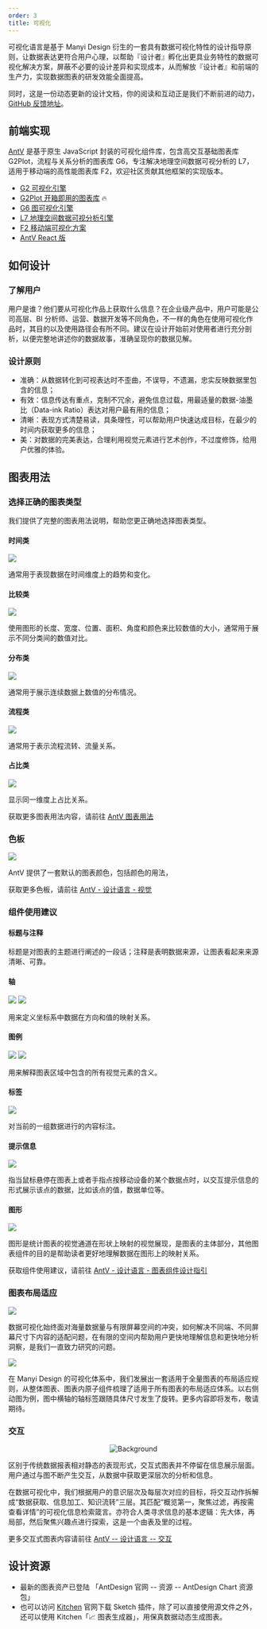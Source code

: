 ```yaml
---
order: 3
title: 可视化
---
```


可视化语言是基于 Manyi Design 衍生的一套具有数据可视化特性的设计指导原则，让数据表达更符合用户心理，以帮助『设计者』孵化出更具业务特性的数据可视化解决方案，屏蔽不必要的设计差异和实现成本，从而解放『设计者』和前端的生产力，实现数据图表的研发效能全面提高。

同时，这是一份动态更新的设计文档，你的阅读和互动正是我们不断前进的动力，[GitHub 反馈地址](https://github.com/antvis/site/issues)。

## 前端实现

[AntV](https://antv.vision/zh) 是基于原生 JavaScript 封装的可视化组件库，包含高交互基础图表库 G2Plot，流程与关系分析的图表库 G6，专注解决地理空间数据可视分析的 L7，适用于移动端的高性能图表库 F2，欢迎社区贡献其他框架的实现版本。

- [G2 可视化引擎](https://g2.antv.vision/zh)
- [G2Plot 开箱即用的图表库](https://g2plot.antv.vision/zh) 🔥
- [G6 图可视化引擎](https://g6.antv.vision/zh)
- [L7 地理空间数据可视分析引擎](https://l7.antv.vision/zh)
- [F2 移动端可视化方案](https://f2.antv.vision/zh)
- [AntV React 版](https://charts.ant.design)

## 如何设计

### 了解用户

用户是谁？他们要从可视化作品上获取什么信息？在企业级产品中，用户可能是公司高层、BI 分析师、运营、数据开发等不同角色，不一样的角色在使用可视化作品时，其目的以及使用路径会有所不同。建议在设计开始前对使用者进行充分剖析，以便完整地讲述你的数据故事，准确呈现你的数据见解。

### 设计原则

- 准确：从数据转化到可视表达时不歪曲，不误导，不遗漏，忠实反映数据里包含的信息；
- 有效：信息传达有重点，克制不冗余，避免信息过载，用最适量的数据-油墨比（Data-ink Ratio）表达对用户最有用的信息；
- 清晰：表现方式清楚易读，具条理性，可以帮助用户快速达成目标，在最少的时间内获取更多的信息；
- 美：对数据的完美表达，合理利用视觉元素进行艺术创作，不过度修饰，给用户优雅的体验。

## 图表用法

### 选择正确的图表类型

我们提供了完整的图表用法说明，帮助您更正确地选择图表类型。

#### 时间类

<ImagePreview>
<img class="preview-img no-padding" description="代表类型：折线图、面积图等" src="https://gw.alipayobjects.com/mdn/rms_08e378/afts/img/A*z0ZSRabgdpQAAAAAAAAAAABkARQnAQ" />
</ImagePreview>

通常用于表现数据在时间维度上的趋势和变化。

#### 比较类

<ImagePreview>
<img class="preview-img no-padding" description="代表类型：柱状图、气泡图等" src="https://gw.alipayobjects.com/mdn/rms_08e378/afts/img/A*mvE4T6jti5QAAAAAAAAAAABkARQnAQ" />
</ImagePreview>

使用图形的长度、宽度、位置、面积、角度和颜色来比较数值的大小，通常用于展示不同分类间的数值对比。

#### 分布类

<ImagePreview>
<img class="preview-img no-padding" description="代表类型：散点图、箱形图等" src="https://gw.alipayobjects.com/mdn/rms_08e378/afts/img/A*_ft8Soe5p6EAAAAAAAAAAABkARQnAQ" />
</ImagePreview>

通常用于展示连续数据上数值的分布情况。

#### 流程类

<ImagePreview>
<img class="preview-img no-padding" description="代表类型：漏斗图等" src="https://gw.alipayobjects.com/mdn/rms_08e378/afts/img/A*kJj6Qo3-UFIAAAAAAAAAAABkARQnAQ" />
</ImagePreview>

通常用于表示流程流转、流量关系。

#### 占比类

<ImagePreview>
<img class="preview-img no-padding" description="代表类型：环图、饼图、百分比堆叠类型图表等" src="https://gw.alipayobjects.com/mdn/rms_08e378/afts/img/A*52XJRK9B0KUAAAAAAAAAAABkARQnAQ" />
</ImagePreview>

显示同一维度上占比关系。

获取更多图表用法内容，请前往 [AntV 图表用法](https://antv-2018.alipay.com/zh-cn/vis/chart/index.html)

### 色板

<ImagePreview>
<img class="preview-img no-padding" description="AntV 官方默认色板示例" src="https://gw.alipayobjects.com/mdn/rms_08e378/afts/img/A*Skn6TZsQ7ksAAAAAAAAAAABkARQnAQ" />
</ImagePreview>

AntV 提供了一套默认的图表颜色，包括颜色的用法，

获取更多色板，请前往 [AntV - 设计语言 - 视觉](https://antv.vision/zh/docs/specification/principles/visual/)

### 组件使用建议

#### 标题与注释

标题是对图表的主题进行阐述的一段话；注释是表明数据来源，让图表看起来来源清晰、可靠。

#### 轴

<ImagePreview>
<img class="preview-img no-padding" description="轴的元素" src="https://gw.alipayobjects.com/mdn/rms_08e378/afts/img/A*i4tXQZkMGrMAAAAAAAAAAABkARQnAQ" />
</ImagePreview>

<ImagePreview>
<img class="preview-img no-padding" description="轴的分类" src="https://gw.alipayobjects.com/mdn/rms_08e378/afts/img/A*-ycMQZ48GykAAAAAAAAAAABkARQnAQ" />
</ImagePreview>

用来定义坐标系中数据在方向和值的映射关系。

#### 图例

<ImagePreview>
<img class="preview-img no-padding" description="图例的元素" src="https://gw.alipayobjects.com/mdn/rms_08e378/afts/img/A*8oYwRJbGmhMAAAAAAAAAAABkARQnAQ" />
</ImagePreview>

<ImagePreview>
<img class="preview-img no-padding" description="图例的分类" src="https://gw.alipayobjects.com/mdn/rms_08e378/afts/img/A*sSGjRJGyrqQAAAAAAAAAAABkARQnAQ" />
</ImagePreview>

用来解释图表区域中包含的所有视觉元素的含义。

#### 标签

<ImagePreview>
<img class="preview-img no-padding" description="标签的分类" src="https://gw.alipayobjects.com/mdn/rms_08e378/afts/img/A*j2gNQ4E-wAoAAAAAAAAAAABkARQnAQ" />
</ImagePreview>

对当前的一组数据进行的内容标注。

#### 提示信息

<ImagePreview>
<img class="preview-img no-padding" description="提示信息的元素" src="https://gw.alipayobjects.com/zos/basement_prod/f9683e72-81a4-47cc-a208-6570187cce11.svg" />
</ImagePreview>

指当鼠标悬停在图表上或者手指点按移动设备的某个数据点时，以交互提示信息的形式展示该点的数据，比如该点的值，数据单位等。

#### 图形

<ImagePreview>
<img class="preview-img no-padding" description="图形的分类" src="https://gw.alipayobjects.com/mdn/rms_08e378/afts/img/A*itDLQb2fXpkAAAAAAAAAAABkARQnAQ" />
</ImagePreview>

图形是统计图表的视觉通道在形状上映射的视觉展现，是图表的主体部分，其他图表组件的目的是帮助读者更好地理解数据在图形上的映射关系。

获取组件使用建议，请前往 [AntV - 设计语言 - 图表组件设计指引](https://antv.vision/zh/docs/specification/components/titlenotes)

### 图表布局适应

<ImagePreview>
<img class="preview-img no-padding" description="图表响应式示意" src="https://gw.alipayobjects.com/mdn/rms_08e378/afts/img/A*0vfXTIlbSXwAAAAAAAAAAABkARQnAQ" />
</ImagePreview>

数据可视化始终面对海量数据量与有限屏幕空间的冲突，如何解决不同端、不同屏幕尺寸下内容的适配问题，在有限的空间内帮助用户更快地理解信息和更快地分析洞察，是我们一直致力研究的问题。

<ImagePreview>
<img class="preview-img no-padding" description="设计思路" src="https://gw.alipayobjects.com/mdn/rms_08e378/afts/img/A*WsO3T5klNMIAAAAAAAAAAABkARQnAQ" />
</ImagePreview>

在 Manyi Design 的可视化体系中，我们发展出一套适用于全量图表的布局适应规则，从整体图表、图表内原子组件梳理了适用于所有图表的布局适应体系。以右侧动图为例，图中横轴的轴标签跟随具体尺寸发生了旋转。更多内容即将发布，敬请期待。

### 交互

<div style="text-align:center;">
  <img alt="Background" src="https://gw.alipayobjects.com/mdn/rms_08e378/afts/img/A*QXtKSIMgaOUAAAAAAAAAAABkARQnAQ" />
</div>

区别于传统数据报表相对静态的表现形式，交互式图表并不停留在信息展示层面。用户通过与图不断产生交互，从数据中获取更深层次的分析和信息。

在数据可视化中，我们根据用户的意识层次及每层次对应的目标，将交互动作拆解成“数据获取、信息加工、知识流转”三层。其匹配“概览第一，聚焦过滤，再按需查看详情”的可视化信息检索箴言。亦符合人类寻求信息的基本逻辑：先大体，再局部，然后聚焦兴趣点进行探索，这是一个由表及里的过程。

更多交互式图表内容请前往 [AntV -- 设计语言 -- 交互](https://antv.vision/zh/docs/specification/language/interact)

## 设计资源

- 最新的图表资产已登陆 「AntDesign 官网 -- 资源 -- AntDesign Chart 资源包」
- 也可以访问 [Kitchen](https://kitchen.alipay.com/) 官网下载 Sketch 插件，除了可以直接使用源文件之外，还可以使用 Kitchen「📈 图表生成器」，用保真数据动态生成图表。
